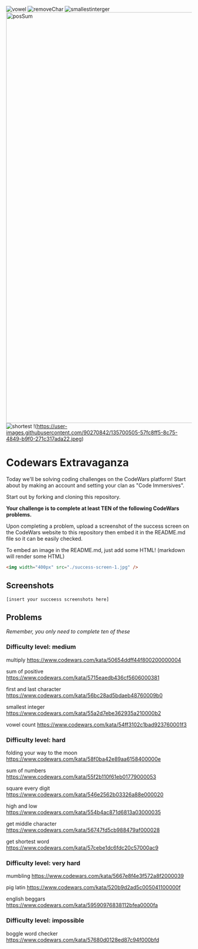 ![vowel](https://user-images.githubusercontent.com/90270842/135700805-586e674e-6370-4ee8-883a-ade4ceaf1979.jpeg)
![removeChar](https://user-images.githubusercontent.com/90270842/135700607-59995887-cc65-442d-8ec4-c734be5ba8f4.jpeg)
![smallestinterger](https://user-images.githubusercontent.com/90270842/135700632-f4af906f-9acd-4be9-8498-4e5d99d168a7.jpeg)
<img width="1111" alt="posSum" src="https://user-images.githubusercontent.com/90270842/135700648-60712105-d72c-4a1a-9abd-06e70a8842cb.png">
![shortest](https://user-images.githubusercontent.com/90270842/135700657-b0a8d2ab-4429-4f24-9f80-32a28007394c.jpeg)
!(https://user-images.githubusercontent.com/90270842/135700505-57fc8ff5-8c75-4849-b9f0-271c317ada22.jpeg)






# Codewars Extravaganza

Today we'll be solving coding challenges on the CodeWars platform! Start about by making an account and setting your clan as "Code Immersives". 

Start out by forking and cloning this repository.

**Your challenge is to complete at least TEN of the following CodeWars problems.** 

Upon completing a problem, upload a screenshot of the success screen on the CodeWars website to this repository then embed it in the README.md file so it can be easily checked.

To embed an image in the README.md, just add some HTML! (markdown will render some HTML)

```html
<img width="400px" src="./success-screen-1.jpg" />
```

## Screenshots

```[insert your succeess screenshots here]```

## Problems

_Remember, you only need to complete ten of these_

### Difficulty level: medium

multiply
https://www.codewars.com/kata/50654ddff44f800200000004

sum of positive
https://www.codewars.com/kata/5715eaedb436cf5606000381

first and last character
https://www.codewars.com/kata/56bc28ad5bdaeb48760009b0

smallest integer
https://www.codewars.com/kata/55a2d7ebe362935a210000b2

vowel count
https://www.codewars.com/kata/54ff3102c1bad923760001f3

### Difficulty level: hard

folding your way to the moon
https://www.codewars.com/kata/58f0ba42e89aa6158400000e

sum of numbers
https://www.codewars.com/kata/55f2b110f61eb01779000053

square every digit
https://www.codewars.com/kata/546e2562b03326a88e000020

high and low
https://www.codewars.com/kata/554b4ac871d6813a03000035

get middle character
https://www.codewars.com/kata/56747fd5cb988479af000028

get shortest word
https://www.codewars.com/kata/57cebe1dc6fdc20c57000ac9

### Difficulty level: very hard

mumbling
https://www.codewars.com/kata/5667e8f4e3f572a8f2000039

pig latin
https://www.codewars.com/kata/520b9d2ad5c005041100000f

english beggars
https://www.codewars.com/kata/59590976838112bfea0000fa

### Difficulty level: impossible

boggle word checker
https://www.codewars.com/kata/57680d0128ed87c94f000bfd
